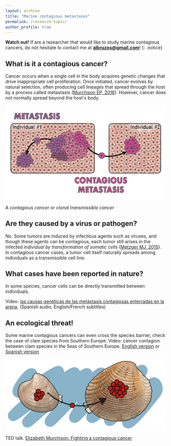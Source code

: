 ```yaml
---
layout: archive
title: "Marine contagious metastases"
permalink: /research-topic/
author_profile: true
---
```


**Watch out!** If are a researcher that would like to study marine contagious cancers, do not hesitate to contact me at **albruzos@gmail.com**!
{: .notice}

## What is it a contagious cancer?
Cancer occurs when a single cell in the body acquires genetic changes that drive inappropriate cell proliferation. Once initiated, cancer evolves by natural selection, often producing cell lineages that spread through the host by a process called metastasis ([Murchison EP, 2016](https://www.nature.com/articles/nature18455)). However, cancer does not normally spread beyond the host's body. 

<a href="https://commons.wikimedia.org/wiki/File:Metastasis-vs-MetastasisContagiosa_AliciaLBruzos.png" target="_self"> 
<img align="center" src="/images/Metastasis-vs-MetastasisContagiosa-eng-01.png"/> 
</a>

A *contagious cancer* or *clonal transmissible cancer*


## Are they caused by a virus or pathogen?
No. Some tumors are induced by infectious agents such as viruses, and though these agents can be contagious, each tumor still arises in the infected *individual by transformation of somatic cells* ([Metzger MJ, 2015](https://www.cell.com/cell/fulltext/S0092-8674(15)00243-3?_returnURL=https%3A%2F%2Flinkinghub.elsevier.com%2Fretrieve%2Fpii%2FS0092867415002433%3Fshowall%3Dtrue#secsectitle0025)). In contagious cancer cases, a tumor cell itself naturally spreads among individuals as a transmissible cell line.  

## What cases have been reported in nature?

In some species, cancer cells can be directly transmitted between individuals. 

<i class="fa fa-play-circle" aria-hidden="true"></i> Video: [las causas genéticas de las metástasis contagiosas enterradas en la arena](https://youtu.be/JT4hV6yMRwo?si=1sVFgCrO_DyMSLvd). (Spanish audio, English/French subtitles)


## An ecological threat!
Some marine contagious cancers can even cross the species barrier, check the case of clam species from Southern Europe:
<i class="fa fa-play-circle" aria-hidden="true"></i> Video: cancer contagion between clam species in the Seas of Southern Europe. 
[English version](https://www.youtube.com/watch?v=faL_ALYuP4I&t=7s) or [Spanish version](https://www.youtube.com/watch?v=717MLSNLoUY)

<a href="https://albruzos.github.io/publication/2022-01-18-PAPER-eLife-ClamsContagiousCancers" target="_self"> 
<img align="center" src="/images/Chirla-to-Carneiro_v1.png"/> 
</a>






<i class="fa fa-play-circle" aria-hidden="true"></i> TED talk. [Elizabeth Murchison: Fighting a contagious cancer](https://www.ted.com/talks/elizabeth_murchison_fighting_a_contagious_cancer)

